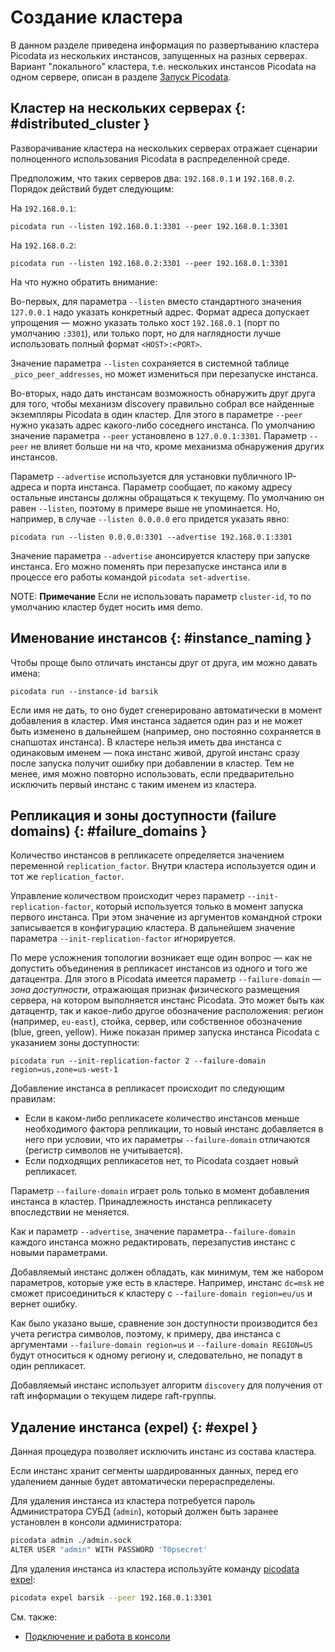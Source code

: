 # Создание кластера

В данном разделе приведена информация по развертыванию кластера Picodata
из нескольких инстансов, запущенных на разных серверах. Вариант
"локального" кластера, т.е. нескольких инстансов Picodata на одном
сервере, описан в разделе [Запуск Picodata](run.md).

## Кластер на нескольких серверах {: #distributed_cluster }

Разворачивание кластера на нескольких серверах отражает сценарии
полноценного использования Picodata в распределенной среде.

Предположим, что таких серверов два: `192.168.0.1` и
`192.168.0.2`. Порядок действий будет следующим:

На `192.168.0.1`:

```shell
picodata run --listen 192.168.0.1:3301 --peer 192.168.0.1:3301
```

На `192.168.0.2`:

```shell
picodata run --listen 192.168.0.2:3301 --peer 192.168.0.1:3301
```

На что нужно обратить внимание:

Во-первых, для параметра `--listen` вместо стандартного значения
`127.0.0.1` надо указать конкретный адрес. Формат адреса допускает
упрощения — можно указать только хост `192.168.0.1` (порт по умолчанию
`:3301`), или только порт, но для наглядности лучше использовать полный
формат `<HOST>:<PORT>`.

Значение параметра `--listen` сохраняется в системной таблице
`_pico_peer_addresses`, но может измениться при перезапуске инстанса.

Во-вторых, надо дать инстансам возможность обнаружить друг друга для
того, чтобы механизм discovery правильно собрал все найденные экземпляры
Picodata в один кластер. Для этого в параметре `--peer` нужно указать
адрес какого-либо соседнего инстанса. По умолчанию значение параметра
`--peer` установлено в `127.0.0.1:3301`. Параметр `--peer` не влияет
больше ни на что, кроме механизма обнаружения других инстансов.

Параметр `--advertise` используется для установки публичного IP-адреса и
порта инстанса. Параметр сообщает, по какому адресу остальные инстансы
должны обращаться к текущему. По умолчанию он равен `--listen`, поэтому
в примере выше не упоминается. Но, например, в случае `--listen 0.0.0.0`
его придется указать явно:

```shell
picodata run --listen 0.0.0.0:3301 --advertise 192.168.0.1:3301
```

Значение параметра `--advertise` анонсируется кластеру при запуске
инстанса. Его можно поменять при перезапуске инстанса или в процессе его
работы командой `picodata set-advertise`.

NOTE: **Примечание**
Если не использовать параметр `cluster-id`, то по
умолчанию кластер будет носить имя demo.

## Именование инстансов {: #instance_naming }

Чтобы проще было отличать инстансы друг от друга, им можно давать имена:

```
picodata run --instance-id barsik
```

Если имя не дать, то оно будет сгенерировано автоматически в момент
добавления в кластер. Имя инстанса задается один раз и не может быть
изменено в дальнейшем (например, оно постоянно сохраняется в снапшотах
инстанса). В кластере нельзя иметь два инстанса с одинаковым именем —
пока инстанс живой, другой инстанс сразу после запуска получит ошибку
при добавлении в кластер. Тем не менее, имя можно повторно использовать,
если предварительно исключить первый инстанс с таким именем из кластера.
<!-- Это делается командой `picodata expel barsik`. -->

<!--
## Группы и роли

До сих пор рассматриваемый кластер был гомогенным. Все инстансы были одинаковы по функциональности — хранили данные, обрабатывали запросы. В промышленной эксплуатации эти роли почти всегда требуется разделять, чтобы эффективнее использовать ресурсы оборудования. Под хранение выделяются серверы с большим объемом памяти, для обработки запросов это не требуется.

В Picodata для этих целей служит понятие групп инстансов. Принадлежность инстанса той или иной группе задается при добавлении в кластер параметром `--group` и впоследствии не может быть изменена. По умолчанию кластер состоит из одной группы "common".

Функциональность инстансов определяется набором ролей. На данный момент существует две роли:

- storage — позволяет хранить шардированные данные на инстансе.
- router — реализует логику доступа к шардированным данным.

По умолчанию инстанс исполняет обе роли одновременно, но его можно ограничить явным указанием одной из них:

```
picodata run --role storage
picodata run --role router
```

Важно то, что обе эти роли относятся только к шардированию. Так, отключение роли storage ничем не мешает хранить данные локально.

Также инстанс можно запустить без ролей вовсе, в результате чего он будет функционировать исключительно как не-шардированное локальное хранилище:

```
picodata run --no-role
```

Все инстансы в группе имеют одинаковый набор ролей и одинаковый фактор репликации.
-->

## Репликация и зоны доступности (failure domains) {: #failure_domains }

Количество инстансов в репликасете определяется значением переменной
`replication_factor`. Внутри <!-- группы инстансов --> кластера
используется один и тот же `replication_factor`.

Управление количеством происходит через параметр
`--init-replication-factor`, который используется только в момент <!--
создания группы (добавления первого инстанса) --> запуска первого
инстанса. При этом значение из аргументов командной строки записывается
в конфигурацию кластера. В дальнейшем значение параметра
`--init-replication-factor` игнорируется.

<!-- Отредактировать фактор репликации, сохраненный в конфигурации кластера, можно командой `picodata set-replication-factor`. Редактирование конфигурации сказывается только на вновь добавляемых инстансах, но не затрагивает уже работающие. -->

По мере усложнения топологии возникает еще один вопрос — как не
допустить объединения в репликасет инстансов из одного и того же
датацентра. Для этого в Picodata имеется параметр `--failure-domain` —
_зона доступности_, отражающая признак физического размещения сервера,
на котором выполняется инстанс Picodata. Это может быть как датацентр,
так и какое-либо другое обозначение расположения: регион (например,
`eu-east`), стойка, сервер, или собственное обозначение (blue, green,
yellow). Ниже показан пример запуска инстанса Picodata с указанием зоны
доступности:

```
picodata run --init-replication-factor 2 --failure-domain region=us,zone=us-west-1
```

Добавление инстанса в репликасет происходит по следующим правилам:

- Если в каком-либо репликасете количество инстансов меньше необходимого
  фактора репликации, то новый инстанс добавляется в него при условии,
  что их параметры `--failure-domain` отличаются (регистр символов не
  учитывается).
- Если подходящих репликасетов нет, то Picodata создает новый
  репликасет.

Параметр `--failure-domain` играет роль только в момент добавления
инстанса в кластер. Принадлежность инстанса репликасету впоследствии не
меняется.

Как и параметр `--advertise`, значение параметра`--failure-domain`
каждого инстанса можно редактировать, перезапустив инстанс с новыми
параметрами.

Добавляемый инстанс должен обладать, как минимум, тем же набором
параметров, которые уже есть в кластере. Например, инстанс `dc=msk` не
сможет присоединиться к кластеру с `--failure-domain region=eu/us` и
вернет ошибку.

Как было указано выше, сравнение зон доступности производится без учета
регистра символов, поэтому, к примеру, два инстанса с аргументами
`--failure-domain region=us` и `--failure-domain REGION=US` будут
относиться к одному региону и, следовательно, не попадут в один
репликасет.

Добавляемый инстанс использует алгоритм `discovery` для получения от
raft информации о текущем лидере raft-группы.

## Удаление инстанса (expel) {: #expel }

Данная процедура позволяет исключить инстанс из состава кластера.

Если инстанс хранит сегменты шардированных данных, перед его удалением
данные будет автоматически перераспределены.

<!--
Для референса:

Если удаляемый инстанс является голосующим в Raft, то для его замены
автоматически будет выбран новый голосующий узел.

Если удаляемый инстанс является raft-лидером, то будут организованы
новые выборы.
-->

Для удаления инстанса из кластера потребуется пароль Администратора СУБД
(`admin`), который должен быть заранее установлен в консоли администратора:

```bash
picodata admin ./admin.sock
ALTER USER "admin" WITH PASSWORD 'T0psecret'
```

Для удаления инстанса из кластера используйте команду [picodata
expel](../reference/cli.md#expel):

```bash
picodata expel barsik --peer 192.168.0.1:3301
```

См. также:

- [Подключение и работа в консоли](connecting.md)
